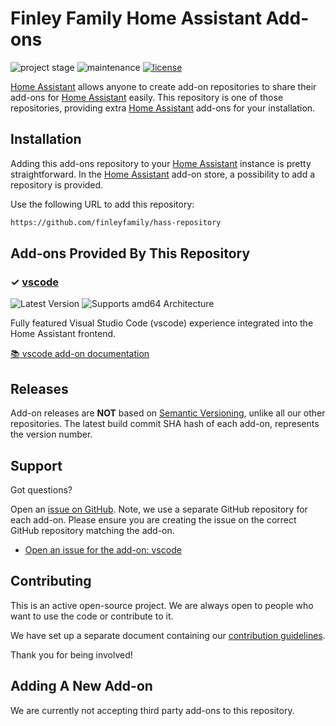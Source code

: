 # Finley Family Home Assistant Add-ons

![project stage][project-stage-shield]
![maintenance][maintenance-shield]
[![license][license-shield]](./LICENSE)

[Home Assistant] allows anyone to create add-on repositories to share their add-ons for [Home Assistant] easily.
This repository is one of those repositories, providing extra [Home Assistant] add-ons for your installation.

## Installation

Adding this add-ons repository to your [Home Assistant] instance is pretty straightforward.
In the [Home Assistant] add-on store, a possibility to add a repository is provided.

Use the following URL to add this repository:

```txt
https://github.com/finleyfamily/hass-repository
```

## Add-ons Provided By This Repository

### &#10003; [vscode][addon-vscode]

![Latest Version][vscode-version-shield]
![Supports amd64 Architecture][vscode-amd64-shield]

Fully featured Visual Studio Code (vscode) experience integrated into the Home Assistant frontend.

[:books: vscode add-on documentation][addon-doc-vscode]

## Releases

Add-on releases are **NOT** based on [Semantic Versioning][semver], unlike all our other repositories.
The latest build commit SHA hash of each add-on, represents the version number.

## Support

Got questions?

Open an [issue on GitHub][issues].
Note, we use a separate GitHub repository for each add-on.
Please ensure you are creating the issue on the correct GitHub repository matching the add-on.

- [Open an issue for the add-on: vscode][vscode-issue]

## Contributing

This is an active open-source project.
We are always open to people who want to use the code or contribute to it.

We have set up a separate document containing our [contribution guidelines](CONTRIBUTING.md).

Thank you for being involved!

## Adding A New Add-on

We are currently not accepting third party add-ons to this repository.

[addon-vscode]: https://github.com/finleyfamily/hass-addon-vscode/tree/v1.1.0
[addon-doc-vscode]: https://github.com/finleyfamily/hass-addon-vscode/blob/v1.1.0/README.md
[vscode-issue]: https://github.com/finleyfamily/hass-addon-vscode/issues
[vscode-version-shield]: https://img.shields.io/badge/version-v1.1.0-blue.svg
[vscode-aarch64-shield]: https://img.shields.io/badge/aarch64-no-red.svg
[vscode-amd64-shield]: https://img.shields.io/badge/amd64-yes-green.svg
[vscode-armhf-shield]: https://img.shields.io/badge/armhf-no-red.svg
[vscode-armv7-shield]: https://img.shields.io/badge/armv7-no-red.svg
[vscode-i386-shield]: https://img.shields.io/badge/i386-no-red.svg
[home assistant]: https://www.home-assistant.io/
[issues]: https://github.com/finleyfamily/hass-repository/issues
[license-shield]: https://img.shields.io/github/license/finleyfamily/hass-repository.svg
[maintenance-shield]: https://img.shields.io/maintenance/yes/2024.svg
[project-stage-shield]: https://img.shields.io/badge/project%20stage-experimental-yellow.svg
[semver]: http://semver.org/spec/v2.0.0.html
